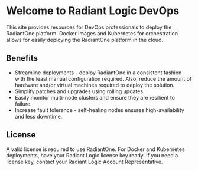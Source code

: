 # Welcome to Radiant Logic DevOps
This site provides resources for DevOps professionals to deploy the RadiantOne platform. Docker images and Kubernetes for orchestration allows for easily deploying the RadiantOne platform in the cloud.

## Benefits
* Streamline deployments - deploy RadiantOne in a consistent fashion with the least manual configuration required. Also, reduce the amount of hardware and/or virtual machines required to deploy the solution.
* Simplify patches and upgrades using rolling updates.
* Easily monitor multi-node clusters and ensure they are resilient to failure.
* Increase fault tolerance - self-healing nodes ensures high-availability and less downtime.


## License
A valid license is required to use RadiantOne. For Docker and Kubernetes deployments, have your Radiant Logic license key ready. If you need a license key, contact your Radiant Logic Account Representative.
